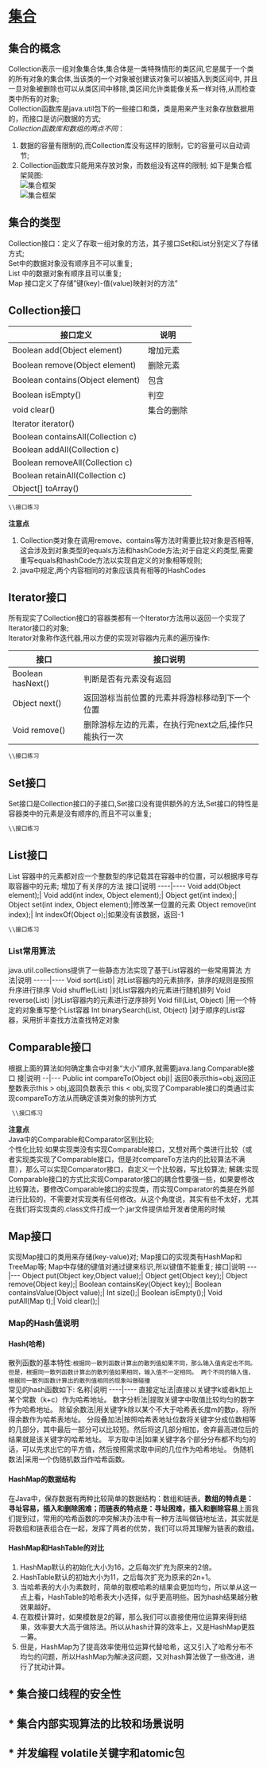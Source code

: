 # [集合](https://github.com/chenwei1905/JavaLearning)
## 集合的概念
Collection表示一组对象集合体,集合体是一类特殊情形的类区间,它是属于一个类的所有对象的集合体,当该类的一个对象被创建该对象可以被插入到类区间中,
并且一旦对象被删除也可以从类区间中移除,类区间允许类能像关系一样对待,从而检查类中所有的对象;  
Collection函数库是java.util包下的一些接口和类，类是用来产生对象存放数据用的，而接口是访问数据的方式;  
*Collection函数库和数组的两点不同*： 
1. 数据的容量有限制的,而Collection库没有这样的限制，它的容量可以自动调节;  
2. Collection函数库只能用来存放对象，而数组没有这样的限制;
如下是集合框架简图:  
![集合框架](https://github.com/chenwei1905/JavaLearning/blob/master/image/collection1.png)  
![集合框架](https://github.com/chenwei1905/JavaLearning/blob/master/image/collection2.png)
## 集合的类型
Collection接口：定义了存取一组对象的方法，其子接口Set和List分别定义了存储方式;  
Set中的数据对象没有顺序且不可以重复;  
List 中的数据对象有顺序且可以重复;  
Map 接口定义了存储”键(key)-值(value)映射对的方法”  
## Collection接口  
接口定义  | 说明
------------ | -------------
Boolean add(Object element) | 增加元素
Boolean remove(Object element)| 删除元素  
Boolean contains(Object element) | 包含
Boolean isEmpty()| 判空
void clear()| 集合的删除
Iterator iterator()|
Boolean containsAll(Collection c)| 
Boolean addAll(Collection c)|
Boolean removeAll(Collection c)|
Boolean retainAll(Collection c)|
Object[] toArray()|

```java
\\接口练习


```
**注意点**  
1. Collection类对象在调用remove、contains等方法时需要比较对象是否相等,这会涉及到对象类型的equals方法和hashCode方法;对于自定义的类型,需要重写equals和hashCode方法以实现自定义的对象相等规则;
2. java中规定,两个内容相同的对象应该具有相等的HashCodes



## Iterator接口
所有现实了Collection接口的容器类都有一个Iterator方法用以返回一个实现了Iterator接口的对象;  
Iterator对象称作迭代器,用以方便的实现对容器内元素的遍历操作:  

接口 | 接口说明
-----| -------
Boolean hasNext()|判断是否有元素没有返回
Object next() |返回游标当前位置的元素并将游标移动到下一个位置
Void remove() |删除游标左边的元素，在执行完next之后,操作只能执行一次 
```java
\\接口练习

```


## Set接口
Set接口是Collection接口的子接口,Set接口没有提供额外的方法,Set接口的特性是容器类中的元素是没有顺序的,而且不可以重复;
```java
\\接口练习
```

## List接口
List 容器中的元素都对应一个整数型的序记载其在容器中的位置，可以根据序号存取容器中的元素;
增加了有关序的方法
接口|说明
----|----
Void add(Object element);|
Void add(int index, Object element);|
Object get(int index);|
Object set(int index, Object element);|修改某一位置的元素
Object remove(int index);|
Int indexOf(Object o);|如果没有该数据，返回-1
```java
\\接口练习
```

### List常用算法
java.util.collections提供了一些静态方法实现了基于List容器的一些常用算法
方法|说明
-----|----
Void sort(List)| 对List容器内的元素排序，排序的规则是按照升序进行排序
Void shuffle(List) |对List容器内的元素进行随机排列
Void reverse(List) |对List容器内的元素进行逆序排列
Void fill(List, Object) |用一个特定的对象重写整个List容器
Int binarySearch(List, Object) |对于顺序的List容器，采用折半查找方法查找特定对象

## Comparable接口
根据上面的算法如何确定集合中对象“大小”顺序,就需要java.lang.Comparable接口 
接|说明
--|---
Public int compareTo(Object obj)| 返回0表示this=obj,返回正整数表示this > obj,返回负数表示 this < obj,实现了Comparable接口的类通过实现compareTo方法从而确定该类对象的排列方式

```java
 \\接口练习

```

**注意点**  
Java中的Comparable和Comparator区别比较;  
个性化比较:如果实现类没有实现Comparable接口，又想对两个类进行比较（或者实现类实现了Comparable接口，但是对compareTo方法内的比较算法不满意），那么可以实现Comparator接口，自定义一个比较器，写比较算法;
解耦:实现Comparable接口的方式比实现Comparator接口的耦合性要强一些，如果要修改比较算法，要修改Comparable接口的实现类，而实现Comparator的类是在外部进行比较的，不需要对实现类有任何修改。从这个角度说，其实有些不太好，尤其在我们将实现类的.class文件打成一个.jar文件提供给开发者使用的时候


## Map接口
实现Map接口的类用来存储(key-value)对;
Map接口的实现类有HashMap和TreeMap等;
Map中存储的键值对通过键来标识,所以键值不能重复;
接口|说明
---|---
Object put(Object key,Object value);|
Object get(Object key);|
Object remove(Object key);|
Boolean containsKey(Object key);|
Boolean containsValue(Object value);|
Int size();|
Boolean isEmpty();|
Void putAll(Map t);|
Void clear();|
### Map的Hash值说明
#### Hash(哈希)
散列函数的基本特性:`根据同一散列函数计算出的散列值如果不同，那么输入值肯定也不同。但是，根据同一散列函数计算出的散列值如果相同，输入值不一定相同。
两个不同的输入值，根据同一散列函数计算出的散列值相同的现象叫做碰撞`  
常见的hash函数如下:
名称|说明
----|----
直接定址法|直接以关键字k或者k加上某个常数（k+c）作为哈希地址。
数字分析法|提取关键字中取值比较均匀的数字作为哈希地址。
除留余数法|用关键字k除以某个不大于哈希表长度m的数p，将所得余数作为哈希表地址。
分段叠加法|按照哈希表地址位数将关键字分成位数相等的几部分，其中最后一部分可以比较短。然后将这几部分相加，舍弃最高进位后的结果就是该关键字的哈希地址。
平方取中法|如果关键字各个部分分布都不均匀的话，可以先求出它的平方值，然后按照需求取中间的几位作为哈希地址。
伪随机数法|采用一个伪随机数当作哈希函数。
#### HashMap的数据结构
在Java中，保存数据有两种比较简单的数据结构：数组和链表。**数组的特点是：寻址容易，插入和删除困难；而链表的特点是：寻址困难，插入和删除容易**上面我们提到过，常用的哈希函数的冲突解决办法中有一种方法叫做链地址法，其实就是将数组和链表组合在一起，发挥了两者的优势，我们可以将其理解为链表的数组。
#### HashMap和HashTable的对比
1. HashMap默认的初始化大小为16，之后每次扩充为原来的2倍。
2. HashTable默认的初始大小为11，之后每次扩充为原来的2n+1。
3. 当哈希表的大小为素数时，简单的取模哈希的结果会更加均匀，所以单从这一点上看，HashTable的哈希表大小选择，似乎更高明些。因为hash结果越分散效果越好。
4. 在取模计算时，如果模数是2的幂，那么我们可以直接使用位运算来得到结果，效率要大大高于做除法。所以从hash计算的效率上，又是HashMap更胜一筹。
5. 但是，HashMap为了提高效率使用位运算代替哈希，这又引入了哈希分布不均匀的问题，所以HashMap为解决这问题，又对hash算法做了一些改进，进行了扰动计算。


## \* 集合接口线程的安全性

## \* 集合内部实现算法的比较和场景说明
## \* 并发编程 volatile关键字和atomic包



